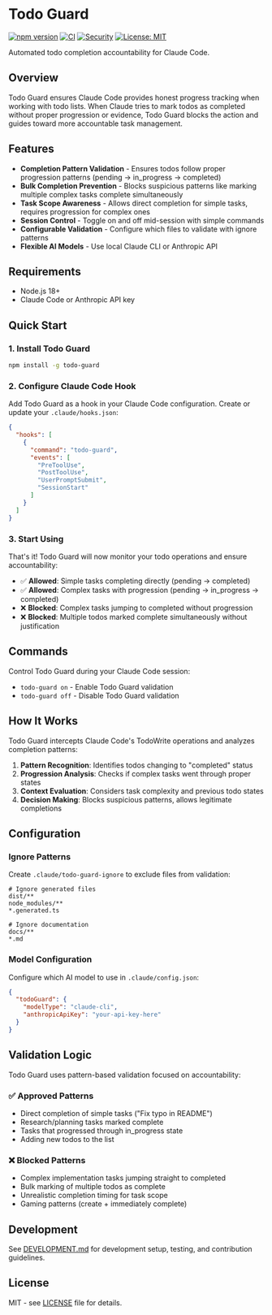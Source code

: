 # Todo Guard

[![npm version](https://badge.fury.io/js/todo-guard.svg)](https://www.npmjs.com/package/todo-guard)
[![CI](https://github.com/nizos/todo-guard/actions/workflows/ci.yml/badge.svg)](https://github.com/nizos/todo-guard/actions/workflows/ci.yml)
[![Security](https://github.com/nizos/todo-guard/actions/workflows/security.yml/badge.svg)](https://github.com/nizos/todo-guard/actions/workflows/security.yml)
[![License: MIT](https://img.shields.io/badge/License-MIT-blue.svg)](LICENSE)

Automated todo completion accountability for Claude Code.

## Overview

Todo Guard ensures Claude Code provides honest progress tracking when working with todo lists. When Claude tries to mark todos as completed without proper progression or evidence, Todo Guard blocks the action and guides toward more accountable task management.

## Features

- **Completion Pattern Validation** - Ensures todos follow proper progression patterns (pending → in_progress → completed)
- **Bulk Completion Prevention** - Blocks suspicious patterns like marking multiple complex tasks complete simultaneously
- **Task Scope Awareness** - Allows direct completion for simple tasks, requires progression for complex ones
- **Session Control** - Toggle on and off mid-session with simple commands
- **Configurable Validation** - Configure which files to validate with ignore patterns
- **Flexible AI Models** - Use local Claude CLI or Anthropic API

## Requirements

- Node.js 18+
- Claude Code or Anthropic API key

## Quick Start

### 1. Install Todo Guard

```bash
npm install -g todo-guard
```

### 2. Configure Claude Code Hook

Add Todo Guard as a hook in your Claude Code configuration. Create or update your `.claude/hooks.json`:

```json
{
  "hooks": [
    {
      "command": "todo-guard",
      "events": [
        "PreToolUse",
        "PostToolUse",
        "UserPromptSubmit",
        "SessionStart"
      ]
    }
  ]
}
```

### 3. Start Using

That's it! Todo Guard will now monitor your todo operations and ensure accountability:

- ✅ **Allowed**: Simple tasks completing directly (pending → completed)
- ✅ **Allowed**: Complex tasks with progression (pending → in_progress → completed)
- ❌ **Blocked**: Complex tasks jumping to completed without progression
- ❌ **Blocked**: Multiple todos marked complete simultaneously without justification

## Commands

Control Todo Guard during your Claude Code session:

- `todo-guard on` - Enable Todo Guard validation
- `todo-guard off` - Disable Todo Guard validation

## How It Works

Todo Guard intercepts Claude Code's TodoWrite operations and analyzes completion patterns:

1. **Pattern Recognition**: Identifies todos changing to "completed" status
2. **Progression Analysis**: Checks if complex tasks went through proper states
3. **Context Evaluation**: Considers task complexity and previous todo states
4. **Decision Making**: Blocks suspicious patterns, allows legitimate completions

## Configuration

### Ignore Patterns

Create `.claude/todo-guard-ignore` to exclude files from validation:

```
# Ignore generated files
dist/**
node_modules/**
*.generated.ts

# Ignore documentation
docs/**
*.md
```

### Model Configuration

Configure which AI model to use in `.claude/config.json`:

```json
{
  "todoGuard": {
    "modelType": "claude-cli",
    "anthropicApiKey": "your-api-key-here"
  }
}
```

## Validation Logic

Todo Guard uses pattern-based validation focused on accountability:

### ✅ Approved Patterns

- Direct completion of simple tasks ("Fix typo in README")
- Research/planning tasks marked complete
- Tasks that progressed through in_progress state
- Adding new todos to the list

### ❌ Blocked Patterns

- Complex implementation tasks jumping straight to completed
- Bulk marking of multiple todos as complete
- Unrealistic completion timing for task scope
- Gaming patterns (create + immediately complete)

## Development

See [DEVELOPMENT.md](DEVELOPMENT.md) for development setup, testing, and contribution guidelines.

## License

MIT - see [LICENSE](LICENSE) file for details.
